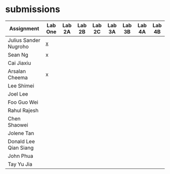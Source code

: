 # submissions

| Assignment            | Lab One | Lab 2A | Lab 2B | Lab 2C | Lab 3A  | Lab 3B | Lab 4A | Lab 4B |
|-----------------------|---------|--------|--------|--------|---------|--------|--------|--------|
| Julius Sander Nugroho |    [x](https://github.com/nusdistsys/submissions/issues/1)   |        |        |        |         |        |        |        |
| Sean Ng               |    x    |        |        |        |         |        |        |        |
| Cai Jiaxiu            |         |        |        |        |         |        |        |        |
| Arsalan Cheema         |   x    |        |        |        |         |        |        |        |
| Lee Shimei            |         |        |        |        |         |        |        |        |
| Joel Lee              |         |        |        |        |         |        |        |        |
| Foo Guo Wei           |         |        |        |        |         |        |        |        |
| Rahul Rajesh          |         |        |        |        |         |        |        |        |
| Chen Shaowei          |         |        |        |        |         |        |        |        |
| Jolene Tan            |         |        |        |        |         |        |        |        |
| Donald Lee Qian Siang |         |        |        |        |         |        |        |        |
| John Phua             |         |        |        |        |         |        |        |        |
| Tay Yu Jia            |         |        |        |        |         |        |        |        |
